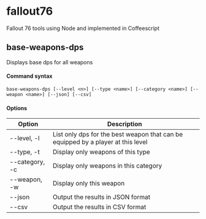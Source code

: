 # fallout76
Fallout 76 tools using Node and implemented in Coffeescript

## base-weapons-dps
Displays base dps for all weapons

#### Command syntax

    base-weapons-dps [--level <n>] [--type <name>] [--category <name>] [--weapon <name>] [--json] [--csv]

#### Options

| Option         | Description |
|----------------|-------------|
| --level, -l    | List only dps for the best weapon that can be equipped by a player at this level |
| --type, -t     | Display only weapons of this type |
| --category, -c | Display only weapons in this category |
| --weapon, -w   | Display only this weapon |
| --json         | Output the results in JSON format |
| --csv          | Output the results in CSV format |
